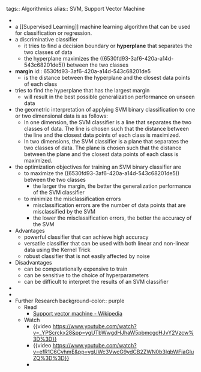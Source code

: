 tags:: Algorithmics
alias:: SVM, Support Vector Machine

-
- a [[Supervised Learning]] machine learning algorithm that can be used for classification or regression.
- a discriminative classifier
	- it tries to find a decision boundary or **hyperplane** that separates the two classes of data
	- the hyperplane maximizes the ((6530fd93-3af6-420a-a14d-543c68201de5)) between the two classes
- **margin**
  id:: 6530fd93-3af6-420a-a14d-543c68201de5
	- is the distance between the hyperplane and the closest data points of each class
- tries to find the hyperplane that has the largest margin
	- will result in the best possible generalization performance on unseen data
- the geometric interpretation of applying SVM binary classification to one or two dimensional data is as follows:
	- In one dimension, the SVM classifier is a line that separates the two classes of data. The line is chosen such that the distance between the line and the closest data points of each class is maximized.
	- In two dimensions, the SVM classifier is a plane that separates the two classes of data. The plane is chosen such that the distance between the plane and the closest data points of each class is maximized.
- the optimization objectives for training an SVM binary classifier are
	- to maximize the ((6530fd93-3af6-420a-a14d-543c68201de5)) between the two classes
		- the larger the margin, the better the generalization performance of the SVM classifier
	- to minimize the misclassification errors
		- misclassification errors are the number of data points that are misclassified by the SVM
		- the lower the misclassification errors, the better the accuracy of the SVM
- Advantages
	- powerful classifier that can achieve high accuracy
	- versatile classifier that can be used with both linear and non-linear data using the Kernel Trick
	- robust classifier that is not easily affected by noise
- Disadvantages
	- can be computationally expensive to train
	- can be sensitive to the choice of hyperparameters
	- can be difficult to interpret the results of an SVM classifier
-
-
- Further Research
  background-color:: purple
	- Read
		- [Support vector machine - Wikipedia](https://en.wikipedia.org/wiki/Support_vector_machine)
	- Watch
		- {{video https://www.youtube.com/watch?v=_YPScrckx28&pp=ygUTbWwgdHJhaW5pbmcgcHJvY2Vzcw%3D%3D}}
		- {{video https://www.youtube.com/watch?v=efR1C6CvhmE&pp=ygUWc3VwcG9ydCB2ZWN0b3IgbWFjaGluZQ%3D%3D}}
		-